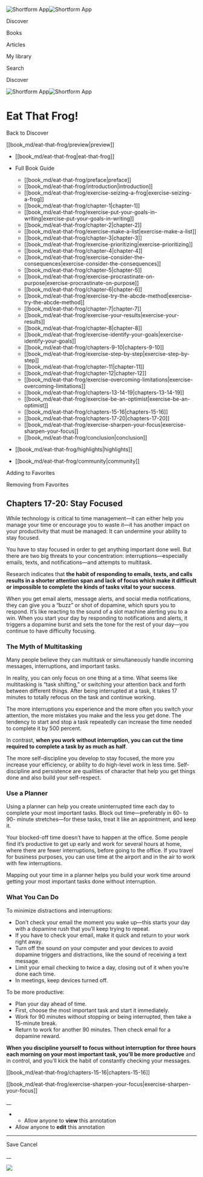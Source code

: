 ![Shortform App](/img/logo.36a2399e.svg)![Shortform App](/img/logo-dark.70c1b072.svg)

Discover

Books

Articles

My library

Search

Discover

![Shortform App](/img/logo.36a2399e.svg)![Shortform App](/img/logo-dark.70c1b072.svg)

# Eat That Frog!

Back to Discover

[[book_md/eat-that-frog/preview|preview]]

  * [[book_md/eat-that-frog|eat-that-frog]]
  * Full Book Guide

    * [[book_md/eat-that-frog/preface|preface]]
    * [[book_md/eat-that-frog/introduction|introduction]]
    * [[book_md/eat-that-frog/exercise-seizing-a-frog|exercise-seizing-a-frog]]
    * [[book_md/eat-that-frog/chapter-1|chapter-1]]
    * [[book_md/eat-that-frog/exercise-put-your-goals-in-writing|exercise-put-your-goals-in-writing]]
    * [[book_md/eat-that-frog/chapter-2|chapter-2]]
    * [[book_md/eat-that-frog/exercise-make-a-list|exercise-make-a-list]]
    * [[book_md/eat-that-frog/chapter-3|chapter-3]]
    * [[book_md/eat-that-frog/exercise-prioritizing|exercise-prioritizing]]
    * [[book_md/eat-that-frog/chapter-4|chapter-4]]
    * [[book_md/eat-that-frog/exercise-consider-the-consequences|exercise-consider-the-consequences]]
    * [[book_md/eat-that-frog/chapter-5|chapter-5]]
    * [[book_md/eat-that-frog/exercise-procrastinate-on-purpose|exercise-procrastinate-on-purpose]]
    * [[book_md/eat-that-frog/chapter-6|chapter-6]]
    * [[book_md/eat-that-frog/exercise-try-the-abcde-method|exercise-try-the-abcde-method]]
    * [[book_md/eat-that-frog/chapter-7|chapter-7]]
    * [[book_md/eat-that-frog/exercise-your-results|exercise-your-results]]
    * [[book_md/eat-that-frog/chapter-8|chapter-8]]
    * [[book_md/eat-that-frog/exercise-identify-your-goals|exercise-identify-your-goals]]
    * [[book_md/eat-that-frog/chapters-9-10|chapters-9-10]]
    * [[book_md/eat-that-frog/exercise-step-by-step|exercise-step-by-step]]
    * [[book_md/eat-that-frog/chapter-11|chapter-11]]
    * [[book_md/eat-that-frog/chapter-12|chapter-12]]
    * [[book_md/eat-that-frog/exercise-overcoming-limitations|exercise-overcoming-limitations]]
    * [[book_md/eat-that-frog/chapters-13-14-19|chapters-13-14-19]]
    * [[book_md/eat-that-frog/exercise-be-an-optimist|exercise-be-an-optimist]]
    * [[book_md/eat-that-frog/chapters-15-16|chapters-15-16]]
    * [[book_md/eat-that-frog/chapters-17-20|chapters-17-20]]
    * [[book_md/eat-that-frog/exercise-sharpen-your-focus|exercise-sharpen-your-focus]]
    * [[book_md/eat-that-frog/conclusion|conclusion]]
  * [[book_md/eat-that-frog/highlights|highlights]]
  * [[book_md/eat-that-frog/community|community]]



Adding to Favorites 

Removing from Favorites 

## Chapters 17-20: Stay Focused

While technology is critical to time management—it can either help you manage your time or encourage you to waste it—it has another impact on your productivity that must be managed: It can undermine your ability to stay focused.

You have to stay focused in order to get anything important done well. But there are two big threats to your concentration: interruptions—especially emails, texts, and notifications—and attempts to multitask.

Research indicates that **the habit of responding to emails, texts, and calls results in a shorter attention span and lack of focus which make it difficult or impossible to complete the kinds of tasks vital to your success**.

When you get email alerts, message alerts, and social media notifications, they can give you a “buzz” or shot of dopamine, which spurs you to respond. It’s like reacting to the sound of a slot machine alerting you to a win. When you start your day by responding to notifications and alerts, it triggers a dopamine burst and sets the tone for the rest of your day—you continue to have difficulty focusing.

### The Myth of Multitasking

Many people believe they can multitask or simultaneously handle incoming messages, interruptions, and important tasks.

In reality, you can only focus on one thing at a time. What seems like multitasking is “task shifting,” or switching your attention back and forth between different things. After being interrupted at a task, it takes 17 minutes to totally refocus on the task and continue working.

The more interruptions you experience and the more often you switch your attention, the more mistakes you make and the less you get done. The tendency to start and stop a task repeatedly can increase the time needed to complete it by 500 percent.

In contrast, **when you work without interruption, you can cut the time required to complete a task by as much as half**.

The more self-discipline you develop to stay focused, the more you increase your efficiency, or ability to do high-level work in less time. Self-discipline and persistence are qualities of character that help you get things done and also build your self-respect.

### Use a Planner

Using a planner can help you create uninterrupted time each day to complete your most important tasks. Block out time—preferably in 60- to 90- minute stretches—for these tasks, treat it like an appointment, and keep it.

Your blocked-off time doesn’t have to happen at the office. Some people find it’s productive to get up early and work for several hours at home, where there are fewer interruptions, before going to the office. If you travel for business purposes, you can use time at the airport and in the air to work with few interruptions.

Mapping out your time in a planner helps you build your work time around getting your most important tasks done without interruption.

### What You Can Do

To minimize distractions and interruptions:

  * Don’t check your email the moment you wake up—this starts your day with a dopamine rush that you’ll keep trying to repeat.
  * If you have to check your email, make it quick and return to your work right away.
  * Turn off the sound on your computer and your devices to avoid dopamine triggers and distractions, like the sound of receiving a text message.
  * Limit your email checking to twice a day, closing out of it when you’re done each time.
  * In meetings, keep devices turned off.



To be more productive:

  * Plan your day ahead of time.
  * First, choose the most important task and start it immediately.
  * Work for 90 minutes without stopping or being interrupted, then take a 15-minute break.
  * Return to work for another 90 minutes. Then check email for a dopamine reward.



**When you discipline yourself to focus without interruption for three hours each morning on your most important task, you’ll be more productive** and in control, and you’ll kick the habit of constantly checking your messages.

[[book_md/eat-that-frog/chapters-15-16|chapters-15-16]]

[[book_md/eat-that-frog/exercise-sharpen-your-focus|exercise-sharpen-your-focus]]

__

  *   * Allow anyone to **view** this annotation
  * Allow anyone to **edit** this annotation



* * *

Save Cancel

__




![](https://bat.bing.com/action/0?ti=56018282&Ver=2&mid=e868bc64-550c-4e61-ba73-3742fa1a41a1&sid=49fff5b0636c11eeb9c611038afc8668&vid=4a005010636c11ee80c703d4c4a7acd5&vids=0&msclkid=N&pi=0&lg=en-US&sw=800&sh=600&sc=24&nwd=1&tl=Shortform%20%7C%20Eat%20That%20Frog!&p=https%3A%2F%2Fwww.shortform.com%2Fapp%2Fbook%2Feat-that-frog%2Fchapters-17-20&r=&lt=486&evt=pageLoad&sv=1&rn=337659)
